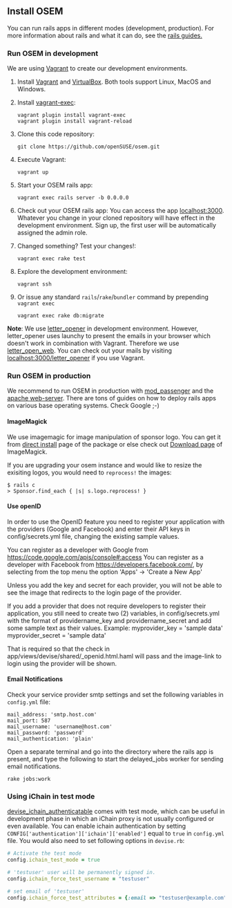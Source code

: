 ## Install OSEM
You can run rails apps in different modes (development, production). For more information
about rails and what it can do, see the [rails guides.](http://guides.rubyonrails.org/getting_started.html)

### Run OSEM in development
We are using [Vagrant](https://www.vagrantup.com/) to create our development environments.

1. Install [Vagrant](https://www.vagrantup.com/downloads.html) and [VirtualBox](https://www.virtualbox.org/wiki/Downloads). Both tools support Linux, MacOS and Windows.

2. Install [vagrant-exec](https://github.com/p0deje/vagrant-exec):

    ```
    vagrant plugin install vagrant-exec
    vagrant plugin install vagrant-reload
    ```

3. Clone this code repository:

    ```
    git clone https://github.com/openSUSE/osem.git
    ```

4. Execute Vagrant:

    ```
    vagrant up
    ```

5. Start your OSEM rails app:

    ```
    vagrant exec rails server -b 0.0.0.0
    ```

6. Check out your OSEM rails app:
You can access the app [localhost:3000](http://localhost:3000). Whatever you change in your cloned repository will have effect in the development environment. Sign up, the first user will be automatically assigned the admin role.

7. Changed something? Test your changes!:

    ```
    vagrant exec rake test
    ```

8. Explore the development environment:

    ```
    vagrant ssh
    ```

9. Or issue any standard `rails`/`rake`/`bundler` command by prepending `vagrant exec`

    ```
    vagrant exec rake db:migrate
    ```

**Note**: We use [letter_opener](https://github.com/ryanb/letter_opener) in development environment.
However, letter_opener uses launchy to present the emails in your browser which doesn't work in combination with Vagrant.
Therefore we use [letter_open_web](https://github.com/fgrehm/letter_opener_web).
You can check out your mails by visiting [localhost:3000/letter_opener](http://localhost:3000/letter_opener) if you use Vagrant.

### Run OSEM in production
We recommend to run OSEM in production with [mod_passenger](https://www.phusionpassenger.com/download/#open_source)
and the [apache web-server](https://www.apache.org/). There are tons of guides on how to deploy rails apps on various
base operating systems. Check Google ;-)

#### ImageMagick
We use imagemagic for image manipulation of sponsor logo. You can get it from [direct install](http://software.opensuse.org/package/ImageMagick) page of the package or else check out [Download page](http://www.imagemagick.org/script/binary-releases.php) of ImageMagick.

If you are upgrading your osem instance and would like to resize the exisiting logos, you would need to `reprocess!` the images:
```
$ rails c
> Sponsor.find_each { |s| s.logo.reprocess! }
```

#### Use openID
In order to use the OpenID feature you need to register your application with the providers
(Google and Facebook) and enter their API keys in config/secrets.yml file, changing the existing sample values.

You can register as a developer with Google from https://code.google.com/apis/console#:access
You can register as a developer with Facebook from https://developers.facebook.com/,
by selecting from the top menu the option 'Apps' -> 'Create a New App'

Unless you add the key and secret for each provider, you will not be able to see the image that
redirects to the login page of the provider.

If you add a provider that does not require developers to register their application, you still need
to create two (2) variables, in config/secrets.yml
with the format of providername_key and providername_secret and add some sample text as their values.
Example:
myprovider_key = 'sample data'
myprovider_secret = 'sample data'

That is required so that the check in app/views/devise/shared/_openid.html.haml will pass and
the image-link to login using the provider will be shown.


#### Email Notifications
Check your service provider smtp settings and set the following variables in `config.yml` file:
```
mail_address: 'smtp.host.com'
mail_port: 587
mail_username: 'username@host.com'
mail_password: 'password'
mail_authentication: 'plain'
```

Open a separate terminal and go into the directory where the rails app is present, and type the following to start the delayed_jobs worker for sending email notifications.
```
rake jobs:work
```
### Using iChain in test mode
[devise_ichain_authenticatable](https://github.com/openSUSE/devise_ichain_authenticatable) comes with
test mode, which can be useful in development phase in which an iChain proxy is not usually configured or even available. You can enable ichain authentication by setting `CONFIG['authentication']['ichain']['enabled']` equal to `true` in `config.yml` file. You would also need to set following options in `devise.rb`:

```Ruby
# Activate the test mode
config.ichain_test_mode = true

# 'testuser' user will be permanently signed in.
config.ichain_force_test_username = "testuser"

# set email of 'testuser'
config.ichain_force_test_attributes = {:email => "testuser@example.com"}
```
